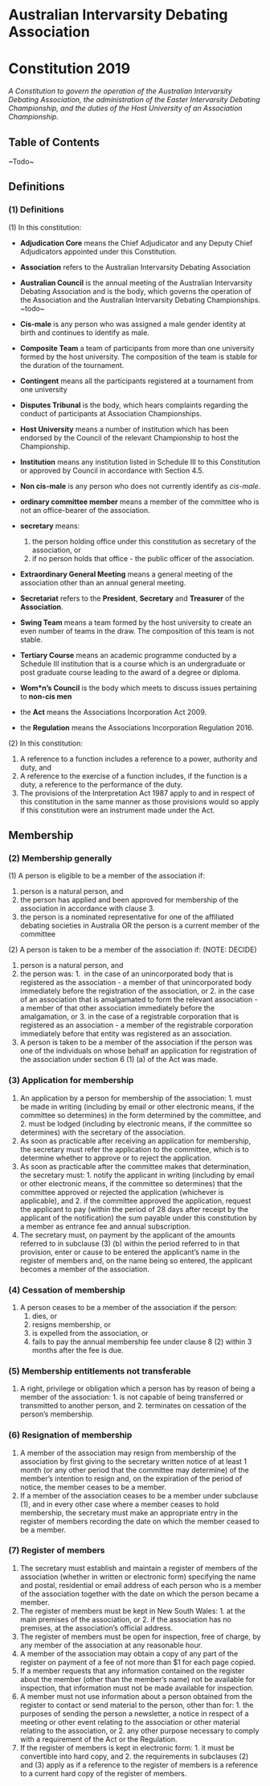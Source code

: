 # Australian Intervarsity Debating Association
# Constitution 2019

_A Constitution to govern the operation of the Australian Intervarsity Debating Association, 
the administration of the Easter Intervarsity Debating Championship, and the duties of the 
Host University of an Association Championship._

## Table of Contents

~Todo~

## Definitions

### (1) Definitions

(1)  In this constitution: 

 - **Adjudication Core** means the Chief Adjudicator and any Deputy Chief Adjudicators appointed under this Constitution.
 - **Association** refers to the Australian Intervarsity Debating Association
 - **Australian Council** is the annual meeting of the Australian Intervarsity Debating Association and is the body, which governs the operation of the Association and the Australian Intervarsity Debating Championships. ~todo~
 - **Cis-male** is any person who was assigned a male gender identity at birth and continues to identify as male.
 - **Composite Team** a team of participants from more than one university formed by the host university.  The composition of the team is stable for the duration of the tournament.
 - **Contingent** means all the participants registered at a tournament from one university
 - **Disputes Tribunal** is the body, which hears complaints regarding the conduct of participants at Association Championships.
 - **Host University** means a number of institution which has been endorsed by the Council of the relevant Championship to host the Championship.
 - **Institution** means any institution listed in Schedule III to this Constitution or approved by Council in accordance with Section 4.5.
 - **Non cis-male** is any person who does not currently identify as *cis-male*.
 - **ordinary committee member** means a member of the committee who is not an office-bearer of the association.
 - **secretary** means: 

    1.  the person holding office under this constitution as secretary of the association, or
    2.  if no person holds that office - the public officer of the association.

 - **Extraordinary General Meeting** means a general meeting of the association other than an annual general meeting.
 - **Secretariat** refers to the **President**, **Secretary** and **Treasurer** of the **Association**.
 - **Swing Team** means a team formed by the host university to create an even number of teams in the draw. The composition of this team is not stable.
 - **Tertiary Course** means an academic programme conducted by a Schedule III institution that is a course which is an undergraduate or post graduate course leading to the award of a degree or diploma.
 - **Wom\*n’s Council** is the body which meets to discuss issues pertaining to **non-cis men**
 - the **Act** means the Associations Incorporation Act 2009.
 - the **Regulation** means the Associations Incorporation Regulation 2016.
 
(2)  In this constitution: 

  1. A reference to a function includes a reference to a power, authority and duty, and
  2. A reference to the exercise of a function includes, if the function is a duty, a reference to the performance of the duty.
  3. The provisions of the Interpretation Act 1987 apply to and in respect of this constitution in the same manner as those provisions would so apply if this constitution were an instrument made under the Act.

## Membership
### (2) Membership generally

(1)  A person is eligible to be a member of the association if: 

  1. person is a natural person, and
  2.  the person has applied and been approved for membership of the association in accordance with clause 3.
  3.  the person is a nominated representative for one of the affiliated debating societies in Australia OR the person is a current member of the committee

(2)  A person is taken to be a member of the association if: (NOTE: DECIDE)

  1. person is a natural person, and
  2.  the person was: 
    1.   in the case of an unincorporated body that is registered as the association - a member of that unincorporated body immediately before the registration of the association, or
    2.  in the case of an association that is amalgamated to form the relevant association - a member of that other association immediately before the amalgamation, or
    3.  in the case of a registrable corporation that is registered as an association - a member of the registrable corporation immediately before that entity was registered as an association.
  3.  A person is taken to be a member of the association if the person was one of the individuals on whose behalf an application for registration of the association under section 6 (1) (a) of the Act was made.

###  (3) Application for membership

  1.  An application by a person for membership of the association: 
    1.  must be made in writing (including by email or other electronic means, if the committee so determines) in the form determined by the committee, and
    2.  must be lodged (including by electronic means, if the committee so determines) with the secretary of the association.
  2.  As soon as practicable after receiving an application for membership, the secretary must refer the application to the committee, which is to determine whether to approve or to reject the application.
  3.  As soon as practicable after the committee makes that determination, the secretary must: 
    1.  notify the applicant in writing (including by email or other electronic means, if the committee so determines) that the committee approved or rejected the application (whichever is applicable), and
    2.  if the committee approved the application, request the applicant to pay (within the period of 28 days after receipt by the applicant of the notification) the sum payable under this constitution by a member as entrance fee and annual subscription.
  4.  The secretary must, on payment by the applicant of the amounts referred to in subclause (3) (b) within the period referred to in that provision, enter or cause to be entered the applicant’s name in the register of members and, on the name being so entered, the applicant becomes a member of the association.


### (4) Cessation of membership

1. A person ceases to be a member of the association if the person: 
    1.  dies, or
    2.  resigns membership, or
    3.  is expelled from the association, or
    4.  fails to pay the annual membership fee under clause 8 (2) within 3 months after the fee is due.

### (5) Membership entitlements not transferable

  1. A right, privilege or obligation which a person has by reason of being a member of the association: 
    1. is not capable of being transferred or transmitted to another person, and
    2.  terminates on cessation of the person’s membership.

### (6) Resignation of membership

  1.   A member of the association may resign from membership of the association by first giving to the secretary written notice of at least 1 month (or any other period that the committee may determine) of the member’s intention to resign and, on the expiration of the period of notice, the member ceases to be a member.
  2.   If a member of the association ceases to be a member under subclause (1), and in every other case where a member ceases to hold membership, the secretary must make an appropriate entry in the register of members recording the date on which the member ceased to be a member.

### (7)  Register of members

  1.   The secretary must establish and maintain a register of members of the association (whether in written or electronic form) specifying the name and postal, residential or email address of each person who is a member of the association together with the date on which the person became a member.
  2.   The register of members must be kept in New South Wales: 
    1.   at the main premises of the association, or
    2.   if the association has no premises, at the association’s official address.
  3.   The register of members must be open for inspection, free of charge, by any member of the association at any reasonable hour.
  4.   A member of the association may obtain a copy of any part of the register on payment of a fee of not more than $1 for each page copied.
  5.   If a member requests that any information contained on the register about the member (other than the member’s name) not be available for inspection, that information must not be made available for inspection.
  6.   A member must not use information about a person obtained from the register to contact or send material to the person, other than for: 
    1.   the purposes of sending the person a newsletter, a notice in respect of a meeting or other event relating to the association or other material relating to the association, or
    2.   any other purpose necessary to comply with a requirement of the Act or the Regulation.
  7.   If the register of members is kept in electronic form:
    1.   it must be convertible into hard copy, and
    2.   the requirements in subclauses (2) and (3) apply as if a reference to the register of members is a reference to a current hard copy of the register of members.


